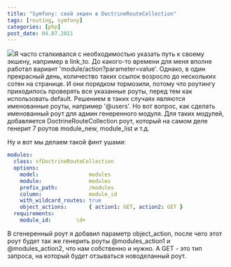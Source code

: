```yaml
---
title: "Symfony: свой экшен в DoctrineRouteCollection"
tags: [routing, symfony]
categories: [php]
post_date: 04.07.2011
---
```


<img class="oppic" src="{{site.url}}/img/symfony_logo.gif"/>Я часто сталкивался с необходимостью указать путь к своему экшену, например в link_to. До какого-то времени для меня вполне работал вариант 'module/action?parameter=value'. Однако, в один прекрасный день, количество таких ссылок возросло до нескольких сотен на странице. И они порядком тормозили, потому что роутингу приходилось проверять все указанные роуты, перед тем как использовать default. Решением в таких случаях являются именованные роуты, например '@users'. Но вот вопрос, как сделать именованный роут для админ генеренного модуля. Для таких модулей, добавляется DoctrineRouteCollection роут, который на самом деле генерит 7 роутов module_new, module_list и т.д.

Ну и вот мы делаем такой финт ушами: 
```yaml
modules:
  class: sfDoctrineRouteCollection
  options:
    model:                modules
    module:               modules
    prefix_path:          /modules
    column:               module_id
    with_wildcard_routes: true
    object_actions:       { action1: GET, action2: GET }
  requirements:
    module_id:        \d+
```

В сгенеренный роут я добавил параметр object_action, после чего этот роут будет так же генерить роуты @modules_action1 и @modules_action2, что нам собственно и нужно. А GET - это тип запроса, на который будет отзываться новоделанный роут.
